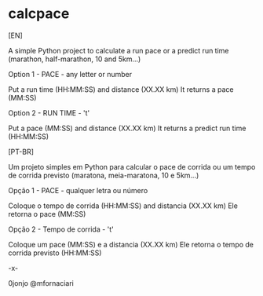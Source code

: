 # calcpace
[EN]

A simple Python project to calculate a run pace or a predict run time (marathon, half-marathon, 10 and 5km...)

Option 1 - PACE - any letter or number

Put a run time (HH:MM:SS) and distance (XX.XX km)
It returns a pace (MM:SS)

Option 2 - RUN TIME - 't'

Put a pace (MM:SS) and distance (XX.XX km)
It returns a predict run time (HH:MM:SS)

[PT-BR]

Um projeto simples em Python para calcular o pace de corrida ou um tempo de corrida previsto (maratona, meia-maratona, 10 e 5km...) 

Opção 1 - PACE - qualquer letra ou número

Coloque o tempo de corrida (HH:MM:SS) and distancia (XX.XX km)
Ele retorna o pace (MM:SS)

Opção 2 - Tempo de corrida - 't'

Coloque um pace (MM:SS) e a distancia (XX.XX km)
Ele retorna o tempo de corrida previsto (HH:MM:SS)

-x-

0jonjo @mfornaciari
